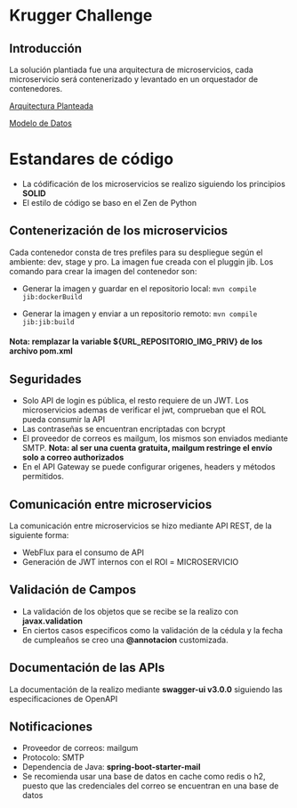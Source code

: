 # Krugger Challenge

## Introducción

La solución plantiada fue una arquitectura de microservicios, cada microservicio será contenerizado y levantado en un orquestador de contenedores.

[Arquitectura Planteada]()

[Modelo de Datos]()

# Estandares de código
- La códificación de los microservicios se realizo siguiendo los principios **SOLID**
- El estilo de código se baso en el Zen de Python

## Contenerización de los microservicios

Cada contenedor consta de tres prefiles para su despliegue según el ambiente: dev, stage y pro. La imagen fue creada con el pluggin jib. Los comando para crear la imagen del contenedor son:

 - Generar la imagen y guardar en el repositorio local:
```mvn compile jib:dockerBuild```

- Generar la imagen y enviar a un repositorio remoto:
```mvn compile jib:jib:build```

#### Nota: remplazar la variable ${URL_REPOSITORIO_IMG_PRIV} de los archivo pom.xml

## Seguridades

- Solo API de login es pública, el resto requiere de un JWT. Los microservicios ademas de verificar el jwt, comprueban que el ROL pueda consumir la API
- Las contraseñas se encuentran encriptadas con bcrypt
- El proveedor de correos es mailgum, los mismos son enviados mediante SMTP. **Nota: al ser una cuenta gratuita, mailgum restringe el envío solo a correo authorizados**
- En el API Gateway se puede configurar origenes, headers y métodos permitidos.

## Comunicación entre microservicios
La comunicación entre microservicios se hizo mediante API REST, de la siguiente forma:
- WebFlux para el consumo de API
- Generación de JWT internos con el ROl = MICROSERVICIO

## Validación de Campos
- La validación de los objetos que se recibe se la realizo con **javax.validation**
- En ciertos casos especificos como la validación de la cédula y la fecha de cumpleaños se creo una **@annotacion** customizada.

## Documentación de las APIs
La documentación de la realizo mediante **swagger-ui v3.0.0** siguiendo las especificaciones de OpenAPI 

## Notificaciones
- Proveedor de correos: mailgum
- Protocolo: SMTP
- Dependencia de Java: **spring-boot-starter-mail**
- Se recomienda usar una base de datos en cache como redis o h2, puesto que las credenciales del correo se encuentran en una base de datos
